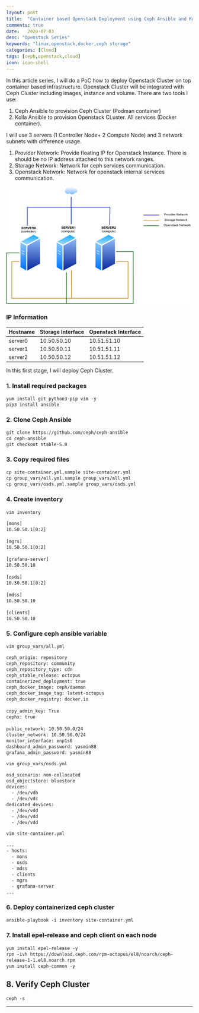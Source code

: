 ```yaml
---
layout: post
title:  "Container based Openstack Deployment using Ceph Ansible and Kolla Ansible"
comments: true
date:   2020-07-03
desc: "Openstack Series"
keywords: "linux,openstack,docker,ceph storage"
categories: [Cloud]
tags: [ceph,openstack,cloud]
icon: icon-shell
---
```

In this article series, I will do a PoC how to deploy Openstack Cluster on top container based infrastructure. Openstack Cluster will be integrated with Ceph Cluster including images, instance and volume.
There are two tools I use:
1. Ceph Ansible to provision Ceph Cluster (Podman container)
2. Kolla Ansible to provision Openstack CLuster. All services (Docker container).

I will use 3 servers (1 Controller Node+ 2 Compute Node) and 3 network subnets with difference usage.
1. Provider Network: Provide floating IP for Openstack Instance. There is should be no IP address attached to this network ranges.
2. Storage Network: Network for ceph services communication.
3. Openstack Network: Network for openstack internal services communication.

![Design Topology](/static/assets/img/blog/openstack-kolla/2020-os_topology.png)

### IP Information

| Hostname | Storage Interface | Openstack Interface |
| ------ | ------ |------ |
| server0 | 10.50.50.10 | 10.51.51.10 |
| server1 | 10.50.50.11 | 10.51.51.11 |
| server2 | 10.50.50.12 | 10.51.51.12 |


In this first stage, I will deploy Ceph Cluster.

### 1. Install required packages
```
yum install git python3-pip vim -y
pip3 install ansible
```
### 2. Clone Ceph Ansible 
```
git clone https://github.com/ceph/ceph-ansible
cd ceph-ansible
git checkout stable-5.0
```

### 3. Copy required files
```
cp site-container.yml.sample site-container.yml
cp group_vars/all.yml.sample group_vars/all.yml
cp group_vars/osds.yml.sample group_vars/osds.yml
```
### 4. Create inventory


```
vim inventory 
```
```
[mons]
10.50.50.1[0:2]

[mgrs]
10.50.50.1[0:2]

[grafana-server]
10.50.50.10

[osds]
10.50.50.1[0:2]

[mdss]
10.50.50.10

[clients]
10.50.50.10
```

### 5. Configure ceph ansible variable
```
vim group_vars/all.yml
```
```
ceph_origin: repository
ceph_repository: community
ceph_repository_type: cdn
ceph_stable_release: octopus
containerized_deployment: true
ceph_docker_image: ceph/daemon
ceph_docker_image_tag: latest-octopus
ceph_docker_registry: docker.io

copy_admin_key: True
cephx: true

public_network: 10.50.50.0/24
cluster_network: 10.50.50.0/24
monitor_interface: enp1s0
dashboard_admin_password: yasmin88
grafana_admin_password: yasmin88
```
```
vim group_vars/osds.yml
```
```
osd_scenario: non-collocated
osd_objectstore: bluestore
devices:
  - /dev/vdb
  - /dev/vdc
dedicated_devices:
  - /dev/vdd
  - /dev/vdd
  - /dev/vdd
```
```
vim site-container.yml
```
```
...
- hosts:
  - mons
  - osds
  - mdss
  - clients
  - mgrs
  - grafana-server
...

```
### 6. Deploy containerized ceph cluster
```
ansible-playbook -i inventory site-container.yml
```


### 7. Install epel-release and ceph client on each node
```
yum install epel-release -y
rpm -ivh https://download.ceph.com/rpm-octopus/el8/noarch/ceph-release-1-1.el8.noarch.rpm
yum install ceph-common -y
```
## 8. Verify Ceph Cluster
```
ceph -s
```
---
